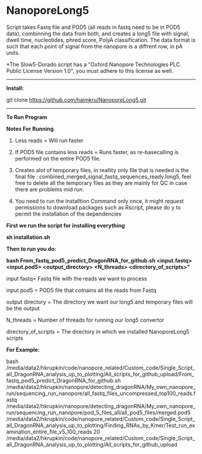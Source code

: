 # NanoporeLong5
Script takes Fastq file and POD5 (all reads in fastq need to be in POD5 data), combinning the data from both, and creates a long5 file with signal, dwell time, nucleotides, phred score, PolyA classification.  The data format is such that each point of signal from the nanopore is a diffrent row, in pA units.

*The Slow5-Dorado script has a "Oxford Nanopore Technologies PLC. Public License Version 1.0", you must adhere to this license as well.

----------------------------------------------------------------------------------------------------------------------------------------------

****Install:****

git clone https://github.com/haimkru/NanoporeLong5.git

----------------------------------------------------------------------------------------------------------------------------------------------

**To Run Program**

**Notes For Running**
1. Less reads = Will run faster
  
3. If POD5 file contains less reads = Runs faster, as re-basecalling is performed on the entire POD5 file.
  
4. Creates alot of temporary files, in reallity only file that is needed is the final file : combined_merged_signal_fastq_sequences_ready.long5, feel free to delete all the temporary files as they are mainly for QC in case there are problems mid run.

5. You need to run the installtion Command only once, it might request permissions to download packages such as Rscript, please do y to permit the installation of the dependencies


**First we run the script for installing everything**

**sh installation.sh**

**Then to run you do:**

**bash From_fastq_pod5_predict_DragonRNA_for_github.sh  <input.fastq> <input.pod5> <output_directory> <N_threads> <directory_of_scripts>"**

input fastq= Fastq file with the reads we want to process

input pod5 = POD5 file that cotnains all the reads from Fastq

output directory = The directory we want our long5 and temporary files will be the output

N_threads = Number of threads for running our long5 convertor

directory_of_scripts = The directory in which we installed NanoporeLong5 scripts 

**For Example:**

bash /media/data2/hkrupkin/code/nanopore_related/Custom_code/Single_Script_all_DragonRNA_analysis_up_to_plotting/All_scripts_for_github_upload/From_fastq_pod5_predict_DragonRNA_for_github.sh /media/data2/hkrupkin/nanopore/detecting_dragonRNA/My_own_nanopore_run/sequencing_run_nanopore/all_fastq_files_uncompressed_top100_reads.fastq /media/data2/hkrupkin/nanopore/detecting_dragonRNA/My_own_nanopore_run/sequencing_run_nanopore/pod_5_files_all/all_pod5_files/merged.pod5 /media/data2/hkrupkin/code/nanopore_related/Custom_code/Single_Script_all_DragonRNA_analysis_up_to_plotting/Finding_RNAs_by_Kmer/Test_run_examination_entire_file_v5_100_reads 20 /media/data2/hkrupkin/code/nanopore_related/Custom_code/Single_Script_all_DragonRNA_analysis_up_to_plotting/All_scripts_for_github_upload









